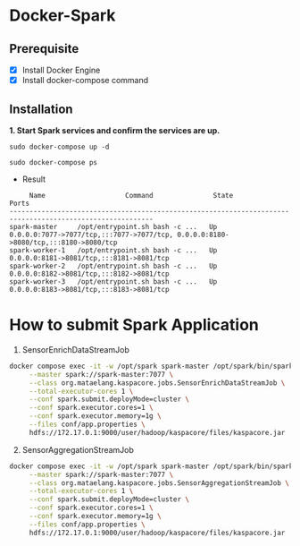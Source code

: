 # Docker-Spark


## Prerequisite

- [x] Install Docker Engine
- [x] Install docker-compose command

## Installation

**1. Start Spark services and confirm the services are up.**

```
sudo docker-compose up -d
```
```
sudo docker-compose ps
```
- Result
```
     Name                    Command               State                        Ports                    
----------------------------------------------------------------------------------------------------------
spark-master     /opt/entrypoint.sh bash -c ...   Up      0.0.0.0:7077->7077/tcp,:::7077->7077/tcp, 0.0.0.0:8180->8080/tcp,:::8180->8080/tcp
spark-worker-1   /opt/entrypoint.sh bash -c ...   Up      0.0.0.0:8181->8081/tcp,:::8181->8081/tcp                                          
spark-worker-2   /opt/entrypoint.sh bash -c ...   Up      0.0.0.0:8182->8081/tcp,:::8182->8081/tcp                                          
spark-worker-3   /opt/entrypoint.sh bash -c ...   Up      0.0.0.0:8183->8081/tcp,:::8183->8081/tcp     
```

# How to submit Spark Application

1. SensorEnrichDataStreamJob
```bash
docker compose exec -it -w /opt/spark spark-master /opt/spark/bin/spark-submit \
     --master spark://spark-master:7077 \
     --class org.mataelang.kaspacore.jobs.SensorEnrichDataStreamJob \
     --total-executor-cores 1 \
     --conf spark.submit.deployMode=cluster \
     --conf spark.executor.cores=1 \
     --conf spark.executor.memory=1g \
     --files conf/app.properties \
     hdfs://172.17.0.1:9000/user/hadoop/kaspacore/files/kaspacore.jar
```
2. SensorAggregationStreamJob
```bash
docker compose exec -it -w /opt/spark spark-master /opt/spark/bin/spark-submit \
     --master spark://spark-master:7077 \
     --class org.mataelang.kaspacore.jobs.SensorAggregationStreamJob \
     --total-executor-cores 1 \
     --conf spark.submit.deployMode=cluster \
     --conf spark.executor.cores=1 \
     --conf spark.executor.memory=1g \
     --files conf/app.properties \
     hdfs://172.17.0.1:9000/user/hadoop/kaspacore/files/kaspacore.jar
```
